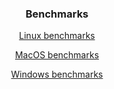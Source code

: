 
<div align="center">

### Benchmarks


[Linux benchmarks](https://openmined.github.io/TenSEAL/benchmarks/Linux)


[MacOS benchmarks](https://openmined.github.io/TenSEAL/benchmarks/macOS/) 


[Windows benchmarks](https://openmined.github.io/TenSEAL/benchmarks/Windows/) 

</div>

